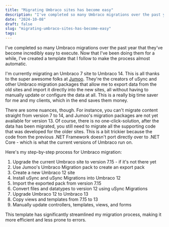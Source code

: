 ```yaml
---
title: "Migrating Umbraco sites has become easy"
description: "I've completed so many Umbraco migrations over the past year that they've become incredibly easy to execute. Now that I've been doing them for a while, I've created a template that I follow to make the process almost automatic."
date: "2024-10-08"
draft: false
slug: "migrating-umbraco-sites-has-become-easy"
tags:
---
```


<p>I've completed so many Umbraco migrations over the past year that they've become incredibly easy to execute. Now that I've been doing them for a while, I've created a template that I follow to make the process almost automatic.</p><p>I'm currently migrating an Umbraco 7 site to Umbraco 14. This is all thanks to the super awesome folks at <a href="https://jumoo.co.uk/" rel="noreferrer">Jumoo</a>. They're the creators of uSync and other Umbraco migration packages that allow me to export data from the old sites and import it directly into the new sites, all without having to manually update or configure the data at all. This is a really big time saver for me and my clients, which in the end saves them money. </p><p>There are some nuances, though. For instance, you can't migrate content straight from version 7 to 14, and Jumoo's migration packages are not yet available for version 13. Of course, there is no one-click-solution, after the data has been migrated, you still need to migrate all the supporting code that was developed for the older sites. This is a bit trickier because the code from the previous .NET Framework doesn't port directly over to .NET Core - which is what the current versions of Umbraco run on.</p><p>Here's my step-by-step process for Umbraco migration:</p><ol><li>Upgrade the current Umbraco site to version 7.15 - if it's not there yet</li><li>Use Jumoo's Umbraco Migration pack to create an export pack</li><li>Create a new Umbraco 12 site</li><li>Install uSync and uSync Migrations into Umbraco 12</li><li>Import the exported pack from version 7.15</li><li>Convert files and datatypes to version 12 using uSync Migrations</li><li>Upgrade Umbraco 12 to Umbraco 13</li><li>Copy views and templates from 7.15 to 13</li><li>Manually update controllers, templates, views, and forms</li></ol><p>This template has significantly streamlined my migration process, making it more efficient and less prone to errors.</p>
